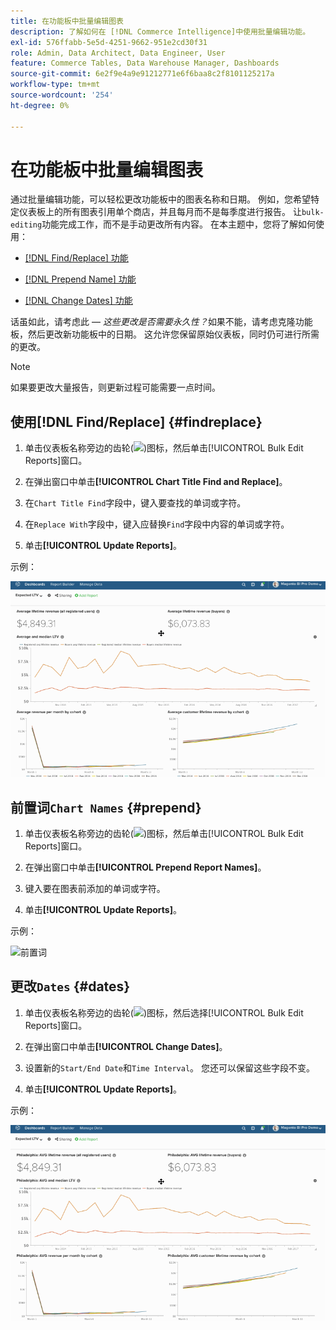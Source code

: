 ```yaml
---
title: 在功能板中批量编辑图表
description: 了解如何在 [!DNL Commerce Intelligence]中使用批量编辑功能。
exl-id: 576ffabb-5e5d-4251-9662-951e2cd30f31
role: Admin, Data Architect, Data Engineer, User
feature: Commerce Tables, Data Warehouse Manager, Dashboards
source-git-commit: 6e2f9e4a9e91212771e6f6baa8c2f8101125217a
workflow-type: tm+mt
source-wordcount: '254'
ht-degree: 0%

---
```


# 在功能板中批量编辑图表

通过批量编辑功能，可以轻松更改功能板中的图表名称和日期。 例如，您希望特定仪表板上的所有图表引用单个商店，并且每月而不是每季度进行报告。 让`bulk-editing`功能完成工作，而不是手动更改所有内容。 在本主题中，您将了解如何使用：

* [ [!DNL Find/Replace] 功能](#findreplace)

* [ [!DNL Prepend Name] 功能](#prepend)

* [ [!DNL Change Dates] 功能](#dates)

话虽如此，请考虑此 — *这些更改是否需要永久性？*&#x200B;如果不能，请考虑克隆功能板，然后更改新功能板中的日期。 这允许您保留原始仪表板，同时仍可进行所需的更改。

>[!NOTE]
>
>如果要更改大量报告，则更新过程可能需要一点时间。

## 使用[!DNL Find/Replace] {#findreplace}

1. 单击仪表板名称旁边的齿轮(![](../../assets/gear-icon.png))图标，然后单击[!UICONTROL Bulk Edit Reports]窗口。

1. 在弹出窗口中单击&#x200B;**[!UICONTROL Chart Title Find and Replace]**。

1. 在`Chart Title Find`字段中，键入要查找的单词或字符。

1. 在`Replace With`字段中，键入应替换`Find`字段中内容的单词或字符。

1. 单击&#x200B;**[!UICONTROL Update Reports]**。

示例：

![批量编辑](../../assets/bulk_edit.gif)

## 前置词`Chart Names` {#prepend}

1. 单击仪表板名称旁边的齿轮(![](../../assets/gear-icon.png))图标，然后单击[!UICONTROL Bulk Edit Reports]窗口。

1. 在弹出窗口中单击&#x200B;**[!UICONTROL Prepend Report Names]**。

1. 键入要在图表前添加的单词或字符。

1. 单击&#x200B;**[!UICONTROL Update Reports]**。

示例：

![前置词](../../assets/prepend.gif)

## 更改`Dates` {#dates}

1. 单击仪表板名称旁边的齿轮(![](../../assets/gear-icon.png))图标，然后选择[!UICONTROL Bulk Edit Reports]窗口。

1. 在弹出窗口中单击&#x200B;**[!UICONTROL Change Dates]**。

1. 设置新的`Start/End Date`和`Time Interval`。 您还可以保留这些字段不变。

1. 单击&#x200B;**[!UICONTROL Update Reports]**。

示例：

![更改日期](../../assets/dates.gif)
